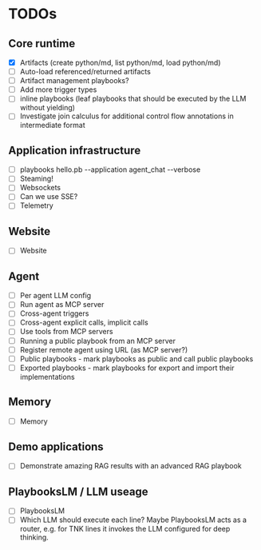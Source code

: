 # TODOs

## Core runtime
- [x] Artifacts (create python/md, list python/md, load python/md)
- [ ] Auto-load referenced/returned artifacts
- [ ] Artifact management playbooks?
- [ ] Add more trigger types
- [ ] inline playbooks (leaf playbooks that should be executed by the LLM without yielding)
- [ ] Investigate join calculus for additional control flow annotations in intermediate format

## Application infrastructure
- [ ] playbooks hello.pb --application agent_chat --verbose
- [ ] Steaming!
- [ ] Websockets
- [ ] Can we use SSE?
- [ ] Telemetry

## Website
- [ ] Website

## Agent
- [ ] Per agent LLM config
- [ ] Run agent as MCP server
- [ ] Cross-agent triggers
- [ ] Cross-agent explicit calls, implicit calls
- [ ] Use tools from MCP servers
- [ ] Running a public playbook from an MCP server
- [ ] Register remote agent using URL (as MCP server?)
- [ ] Public playbooks - mark playbooks as public and call public playbooks
- [ ] Exported playbooks - mark playbooks for export and import their implementations

## Memory
- [ ] Memory

## Demo applications
- [ ] Demonstrate amazing RAG results with an advanced RAG playbook

## PlaybooksLM / LLM useage
- [ ] PlaybooksLM
- [ ] Which LLM should execute each line? Maybe PlaybooksLM acts as a router, e.g. for TNK lines it invokes the LLM configured for deep thinking.
